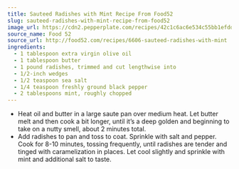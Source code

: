 ```yaml
---
title: Sauteed Radishes with Mint Recipe From Food52
slug: sauteed-radishes-with-mint-recipe-from-food52
image_url: https://cdn2.pepperplate.com/recipes/42c1c6ac6e534c55bb1efdddafeff0d3.jpg
source_name: Food 52
source_url: http://food52.com/recipes/6606-sauteed-radishes-with-mint
ingredients:
  - 1 tablespoon extra virgin olive oil
  - 1 tablespoon butter
  - 1 pound radishes, trimmed and cut lengthwise into
  - 1/2-inch wedges
  - 1/2 teaspoon sea salt
  - 1/4 teaspoon freshly ground black pepper
  - 2 tablespoons mint, roughly chopped
---
```


* Heat oil and butter in a large saute pan over medium heat. Let butter melt and then cook a bit longer, until it’s a deep golden and beginning to take on a nutty smell, about 2 minutes total.
* Add radishes to pan and toss to coat. Sprinkle with salt and pepper. Cook for 8-10 minutes, tossing frequently, until radishes are tender and tinged with caramelization in places. Let cool slightly and sprinkle with mint and additional salt to taste.

